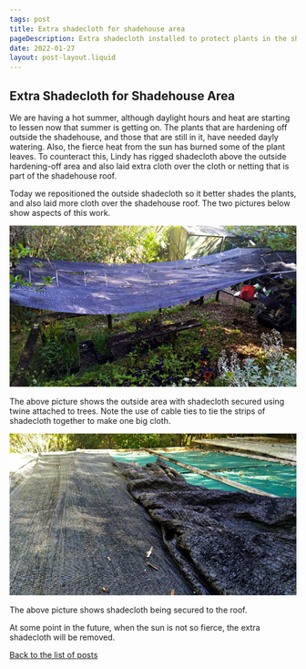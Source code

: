 ```yaml
---
tags: post
title: Extra shadecloth for shadehouse area
pageDescription: Extra shadecloth installed to protect plants in the shadehouse and in the hardening-off area next to the shadehouse
date: 2022-01-27
layout: post-layout.liquid
---
```


## Extra Shadecloth for Shadehouse Area

We are having a hot summer, although daylight hours and heat are starting to lessen now that summer is getting on. The plants that are hardening off outside the shadehouse, and those that are still in it, have needed dayly watering. Also, the fierce heat from the sun has burned some of the plant leaves. To counteract this, Lindy has rigged shadecloth above the outside hardening-off area and also laid extra cloth over the cloth or netting that is part of the shadehouse roof. 

Today we repositioned the outside shadecloth so it better shades the plants, and also laid more cloth over the shadehouse roof. The two pictures below show aspects of this work.

![Extra shadecloth put over plants hardening-off area outside of shadehouse](/assets/images/news/shadecloth/shadecloth-and-shadehouse.jpg)

The above picture shows the outside area with shadecloth secured using twine attached to trees. Note the use of cable ties to tie the strips of shadecloth together to make one big cloth.

![Extra shadecloth being put on roof of shadehouse](/assets/images/news/shadecloth/shadecloth-on-roof.jpg)

The above picture shows shadecloth being secured to the roof.

At some point in the future, when the sun is not so fierce, the extra shadecloth will be removed.

[Back to the list of posts](/postlist)

<p>&nbsp;</p>
